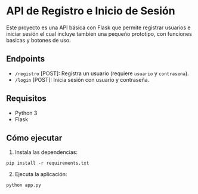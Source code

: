 # API de Registro e Inicio de Sesión

Este proyecto es una API básica con Flask que permite registrar usuarios e iniciar sesión el cual incluye tambien una pequeño prototipo, con funciones basicas y botones de uso.

## Endpoints

- `/registro` [POST]: Registra un usuario (requiere `usuario` y `contrasena`).
- `/login` [POST]: Inicia sesión con usuario y contraseña.

## Requisitos

- Python 3
- Flask

## Cómo ejecutar

1. Instala las dependencias:

```
pip install -r requirements.txt
```

2. Ejecuta la aplicación:

```
python app.py
```
